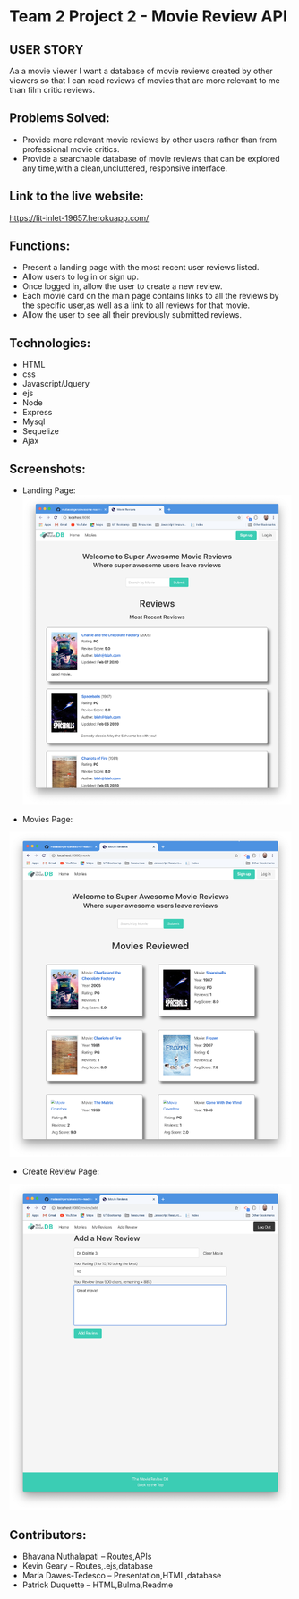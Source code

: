 # Team 2 Project 2 - Movie Review API

## USER STORY

Aa a movie viewer I want a database of movie reviews created by other viewers so that I can read reviews of movies that are more relevant to me than film critic reviews.

## Problems Solved:
- Provide more relevant movie reviews by other users rather than from professional movie critics.
- Provide a searchable database of movie reviews that can be explored any time,with a clean,uncluttered, responsive interface. 

## Link to the live website:

https://lit-inlet-19657.herokuapp.com/

## Functions:
- Present a landing page with the most recent user reviews listed. 
- Allow users to log in or sign up. 
- Once logged in, allow the user to create a new review. 
- Each movie card on the main page contains links to all the reviews by the specific user,as well as a link to all reviews for that movie. 
- Allow the user to see all their previously submitted reviews.  
   
## Technologies:
- HTML
- css
- Javascript/Jquery
- ejs
- Node
- Express
- Mysql
- Sequelize
- Ajax
  
## Screenshots:
- Landing Page:
![Image description](/public/img/landingPageScreenShot.png)

- Movies Page:

![Image description](/public/img/moviesPageScreenShot.png)

- Create Review Page:

![Image description](/public/img/createReviewScreenShot.png)

## Contributors:
- Bhavana Nuthalapati – Routes,APIs
- Kevin Geary – Routes,.ejs,database
- Maria Dawes-Tedesco – Presentation,HTML,database
- Patrick Duquette – HTML,Bulma,Readme
